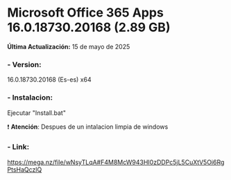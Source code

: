 # Microsoft Office 365 Apps 16.0.18730.20168 (2.89 GB)

**Última Actualización:** 15 de mayo de 2025

### - Version:
16.0.18730.20168 (Es-es) x64

### - Instalacion:
Ejecutar "Install.bat"

:exclamation: **Atención**: Despues de un intalacion limpia de windows

### - Link:
https://mega.nz/file/wNsyTLqA#F4M8McW943HI0zDDPc5jL5CuXtV5Oi6RgPtsHaQczlQ
